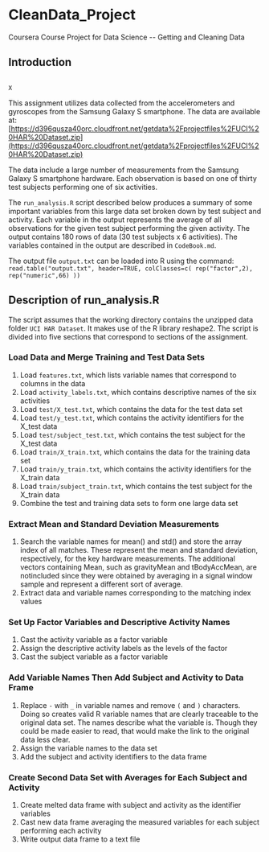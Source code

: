 # CleanData_Project
Coursera Course Project for Data Science -- Getting and Cleaning Data


## Introduction
                                                                                X
This assignment utilizes data collected from the accelerometers and gyroscopes
from the Samsung Galaxy S smartphone. The data are available at:
[https://d396qusza40orc.cloudfront.net/getdata%2Fprojectfiles%2FUCI%20HAR%20Dataset.zip](https://d396qusza40orc.cloudfront.net/getdata%2Fprojectfiles%2FUCI%20HAR%20Dataset.zip)

The data include a large number of measurements from the Samsung Galaxy S 
smartphone hardware. Each observation is based on one of thirty test subjects
performing one of six activities.

The `run_analysis.R` script described below produces a summary of some important
variables from this large data set broken down by test subject and activity. Each
variable in the output represents the average of all observations for the given
test subject performing the given activity. The output contains 180 rows of data 
(30 test subjects x 6 activities). The variables contained in the output are
described in `CodeBook.md`.

The output file `output.txt` can be loaded into R using the command:  
`read.table("output.txt", header=TRUE, colClasses=c( rep("factor",2), rep("numeric",66) ))`


## Description of run_analysis.R
The script assumes that the working directory contains the unzipped data folder 
`UCI HAR Dataset`. It makes use of the R library reshape2. The script is divided
into five sections that correspond to sections of the assignment.

### Load Data and Merge Training and Test Data Sets
1. Load `features.txt`, which lists variable names that correspond to columns in the data
2. Load `activity_labels.txt`, which contains descriptive names of the six activities
3. Load `test/X_test.txt`, which contains the data for the test data set
4. Load `test/y_test.txt`, which contains the activity identifiers for the X_test data
5. Load `test/subject_test.txt`, which contains the test subject for the X_test data
6. Load `train/X_train.txt`, which contains the data for the training data set
7. Load `train/y_train.txt`, which contains the activity identifiers for the X_train data
8. Load `train/subject_train.txt`, which contains the test subject for the X_train data
9. Combine the test and training data sets to form one large data set

### Extract Mean and Standard Deviation Measurements
1. Search the variable names for mean() and std() and store the array index of all matches.
These represent the mean and standard deviation, respectively, for the key hardware
measurements. The additional vectors containing Mean, such as gravityMean and tBodyAccMean,
are notincluded since they were obtained by averaging in a signal window sample and 
represent a different sort of average.
2. Extract data and variable names corresponding to the matching index values

### Set Up Factor Variables and Descriptive Activity Names
1. Cast the activity variable as a factor variable
2. Assign the descriptive activity labels as the levels of the factor
3. Cast the subject variable as a factor variable

### Add Variable Names Then Add Subject and Activity to Data Frame
1. Replace `-` with `_` in variable names and remove `(` and `)` characters.
Doing so creates valid R variable names that are clearly traceable to the original
data set. The names describe what the variable is. Though they could be made easier
to read, that would make the link to the original data less clear.
2. Assign the variable names to the data set
3. Add the subject and activity identifiers to the data frame

### Create Second Data Set with Averages for Each Subject and Activity
1. Create melted data frame with subject and activity as the identifier variables
2. Cast new data frame averaging the measured variables for each subject performing
each activity
3. Write output data frame to a text file

